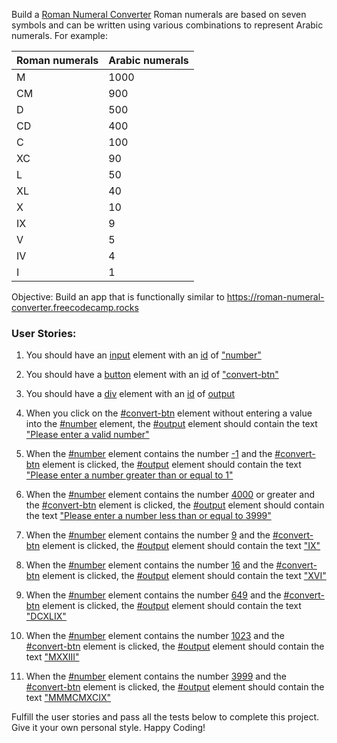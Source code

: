 Build a <u>Roman Numeral Converter</u>
Roman numerals are based on seven symbols and can be written using various combinations to represent Arabic numerals. For example:

| Roman numerals | Arabic numerals |
| -------------- | --------------- |
| M	    |  1000 |
| CM    |   900 |
| D     |   500 |
| CD    |	400 |
| C     |	100 |
| XC	|    90 |
| L     |	 50 |
| XL	|    40 |
| X 	|    10 |
| IX	|     9 |
| V 	|     5 |
| IV	|     4 |
| I 	|     1 |

Objective: Build an app that is functionally similar to https://roman-numeral-converter.freecodecamp.rocks

### User Stories:
1. You should have an <u>input</u> element with an <u>id</u> of <u>"number"</u>

2. You should have a <u>button</u> element with an <u>id</u> of <u>"convert-btn"</u>

3. You should have a <u>div</u> element with an <u>id</u> of <u>output</u>

4. When you click on the <u>#convert-btn</u> element without entering a value into the <u>#number</u> element, the <u>#output</u> element should contain the text <u>"Please enter a valid number"</u>

5. When the <u>#number</u> element contains the number <u>-1</u> and the <u>#convert-btn</u> element is clicked, the <u>#output</u> element should contain the text <u>"Please enter a number greater than or equal to 1"</u>

6. When the <u>#number</u> element contains the number <u>4000</u> or greater and the <u>#convert-btn</u> element is clicked, the <u>#output</u> element should contain the text <u>"Please enter a number less than or equal to 3999"</u>

7. When the <u>#number</u> element contains the number <u>9</u> and the 
<u>#convert-btn</u> element is clicked, the <u>#output</u> element should contain the text <u>"IX"</u>

8. When the <u>#number</u> element contains the number <u>16</u> and the <u>#convert-btn</u> element is clicked, the <u>#output</u> element should contain the text <u>"XVI"</u>

9. When the <u>#number</u> element contains the number <u>649</u> and the <u>#convert-btn</u> element is clicked, the <u>#output</u> element should contain the text <u>"DCXLIX"</u>

10. When the <u>#number</u> element contains the number <u>1023</u> and the <u>#convert-btn</u> element is clicked, the <u>#output</u> element should contain the text <u>"MXXIII"</u>

11. When the <u>#number</u> element contains the number <u>3999</u> and the <u>#convert-btn</u> element is clicked, the <u>#output</u> element should contain the text <u>"MMMCMXCIX"</u>

Fulfill the user stories and pass all the tests below to complete this project. Give it your own personal style. Happy Coding!